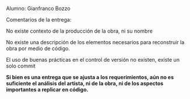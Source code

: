 Alumno: Gianfranco Bozzo

Comentarios de la entrega:

No existe contexto de la producción de la obra, ni su nombre

No existe una descripción de los elementos necesarios para reconstruir la obra por medio de código.

El uso de buenas prácticas en el control de versión no existen, existe un solo commit

**Si bien es una entrega que se ajusta a los requerimientos, aún no es suficiente el análisis del artista, ni de la obra, ni de los aspectos importantes a replicar en código.**


